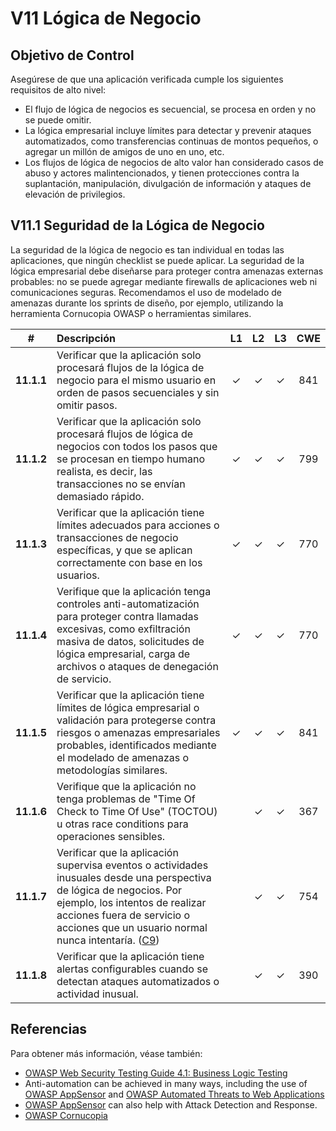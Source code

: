 # V11 Lógica de Negocio

## Objetivo de Control

Asegúrese de que una aplicación verificada cumple los siguientes requisitos de alto nivel:

 * El flujo de lógica de negocios es secuencial, se procesa en orden y no se puede omitir.
 * La lógica empresarial incluye límites para detectar y prevenir ataques automatizados, como transferencias continuas de montos pequeños, o agregar un millón de amigos de uno en uno, etc.
 * Los flujos de lógica de negocios de alto valor han considerado casos de abuso y actores malintencionados, y tienen protecciones contra la suplantación, manipulación, divulgación de información y ataques de elevación de privilegios.

## V11.1 Seguridad de la Lógica de Negocio

La seguridad de la lógica de negocio es tan individual en todas las aplicaciones, que ningún checklist se puede aplicar. La seguridad de la lógica empresarial debe diseñarse para proteger contra amenazas externas probables: no se puede agregar mediante firewalls de aplicaciones web ni comunicaciones seguras. Recomendamos el uso de modelado de amenazas durante los sprints de diseño, por ejemplo, utilizando la herramienta Cornucopia OWASP o herramientas similares.

| # | Descripción | L1 | L2 | L3 | CWE |
| :---: | :--- | :---: | :---:| :---: | :---: |
| **11.1.1** | Verificar que la aplicación solo procesará flujos de la lógica de negocio para el mismo usuario en orden de pasos secuenciales y sin omitir pasos.| ✓ | ✓ | ✓ | 841 |
| **11.1.2** | Verificar que la aplicación solo procesará flujos de lógica de negocios con todos los pasos que se procesan en tiempo humano realista, es decir, las transacciones no se envían demasiado rápido.| ✓ | ✓ | ✓ | 799 |
| **11.1.3** | Verificar que la aplicación tiene límites adecuados para acciones o transacciones de negocio específicas, y que se aplican correctamente con base en los usuarios. | ✓ | ✓ | ✓ | 770 |
| **11.1.4** | Verifique que la aplicación tenga controles anti-automatización para proteger contra llamadas excesivas, como exfiltración masiva de datos, solicitudes de lógica empresarial, carga de archivos o ataques de denegación de servicio. | ✓ | ✓ | ✓ | 770 |
| **11.1.5** | Verificar que la aplicación tiene límites de lógica empresarial o validación para protegerse contra riesgos o amenazas empresariales probables, identificados mediante el modelado de amenazas o metodologías similares. | ✓ | ✓ | ✓ | 841 |
| **11.1.6** | Verifique que la aplicación no tenga problemas de "Time Of Check to Time Of Use" (TOCTOU) u otras race conditions para operaciones sensibles. | | ✓ | ✓ | 367 |
| **11.1.7** | Verificar que la aplicación supervisa eventos o actividades inusuales desde una perspectiva de lógica de negocios. Por ejemplo, los intentos de realizar acciones fuera de servicio o acciones que un usuario normal nunca intentaría. ([C9](https://owasp.org/www-project-proactive-controls/#div-numbering)) | | ✓ | ✓ | 754 |
| **11.1.8** | Verificar que la aplicación tiene alertas configurables cuando se detectan ataques automatizados o actividad inusual. | | ✓ | ✓ | 390 |

## Referencias

Para obtener más información, véase también:

* [OWASP Web Security Testing Guide 4.1: Business Logic Testing](https://owasp.org/www-project-web-security-testing-guide/v41/4-Web_Application_Security_Testing/10-Business_Logic_Testing/README.html)
* Anti-automation can be achieved in many ways, including the use of [OWASP AppSensor](https://github.com/jtmelton/appsensor) and [OWASP Automated Threats to Web Applications](https://owasp.org/www-project-automated-threats-to-web-applications/)
* [OWASP AppSensor](https://github.com/jtmelton/appsensor) can also help with Attack Detection and Response.
* [OWASP Cornucopia](https://owasp.org/www-project-cornucopia/)
